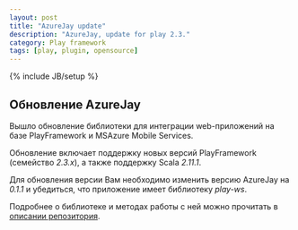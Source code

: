 ```yaml
---
layout: post
title: "AzureJay update"
description: "AzureJay, update for play 2.3."
category: Play framework
tags: [play, plugin, opensource]
---
```

{% include JB/setup %}

## Обновление AzureJay

Вышло обновление библиотеки для интеграции web-приложений на базе PlayFramework и MSAzure Mobile Services.

Обновление включает поддержку новых версий PlayFramework (семейство *2.3.x*), а также поддержку Scala *2.11.1*.

Для обновления версии Вам необходимо изменить версию AzureJay на *0.1.1* и убедиться, что приложение имеет библиотеку *play-ws*.

Подробнее о библиотеке и методах работы с ней можно прочитать в [описании репозитория](https://github.com/eisdevgroup/AzureJay).
